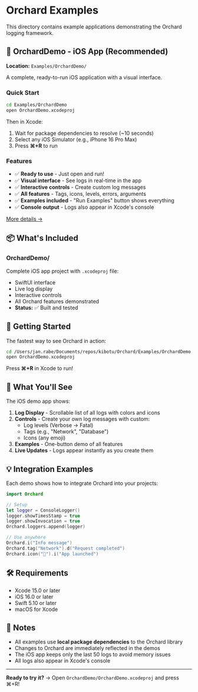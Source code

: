# Orchard Examples

This directory contains example applications demonstrating the Orchard logging framework.

## 🍎 OrchardDemo - iOS App (Recommended)

**Location:** `Examples/OrchardDemo/`

A complete, ready-to-run iOS application with a visual interface.

### Quick Start

```bash
cd Examples/OrchardDemo
open OrchardDemo.xcodeproj
```

Then in Xcode:
1. Wait for package dependencies to resolve (~10 seconds)
2. Select any iOS Simulator (e.g., iPhone 16 Pro Max)
3. Press **⌘+R** to run

### Features

- ✅ **Ready to use** - Just open and run!
- ✅ **Visual interface** - See logs in real-time in the app
- ✅ **Interactive controls** - Create custom log messages
- ✅ **All features** - Tags, icons, levels, errors, arguments
- ✅ **Examples included** - "Run Examples" button shows everything
- ✅ **Console output** - Logs also appear in Xcode's console

[More details →](OrchardDemo/README.md)

## 📦 What's Included

### OrchardDemo/
Complete iOS app project with `.xcodeproj` file:
- SwiftUI interface
- Live log display
- Interactive controls
- All Orchard features demonstrated
- **Status:** ✅ Built and tested

## 🚀 Getting Started

The fastest way to see Orchard in action:

```bash
cd /Users/jan.rabe/Documents/repos/kibotu/Orchard/Examples/OrchardDemo
open OrchardDemo.xcodeproj
```

Press **⌘+R** in Xcode to run!

## 📱 What You'll See

The iOS demo app shows:
1. **Log Display** - Scrollable list of all logs with colors and icons
2. **Controls** - Create your own log messages with custom:
   - Log levels (Verbose → Fatal)
   - Tags (e.g., "Network", "Database")  
   - Icons (any emoji)
3. **Examples** - One-button demo of all features
4. **Live Updates** - Logs appear instantly as you create them

## 💡 Integration Examples

Each demo shows how to integrate Orchard into your projects:

```swift
import Orchard

// Setup
let logger = ConsoleLogger()
logger.showTimesStamp = true
logger.showInvocation = true
Orchard.loggers.append(logger)

// Use anywhere
Orchard.i("Info message")
Orchard.tag("Network").d("Request completed")
Orchard.icon("🚀").i("App launched")
```

## 🛠 Requirements

- Xcode 15.0 or later
- iOS 16.0 or later
- Swift 5.10 or later
- macOS for Xcode

## 📝 Notes

- All examples use **local package dependencies** to the Orchard library
- Changes to Orchard are immediately reflected in the demos
- The iOS app keeps only the last 50 logs to avoid memory issues
- All logs also appear in Xcode's console

---

**Ready to try it?** → Open `OrchardDemo/OrchardDemo.xcodeproj` and press ⌘+R!

